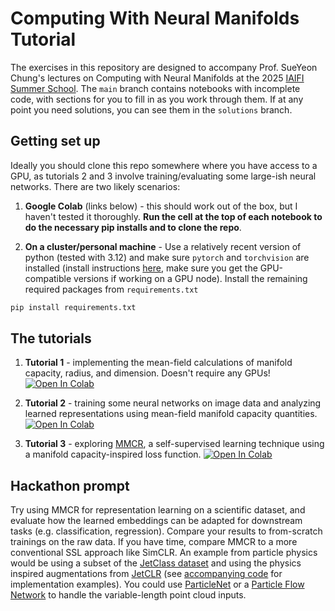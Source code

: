 # Computing With Neural Manifolds Tutorial
The exercises in this repository are designed to accompany Prof. SueYeon Chung's lectures on Computing with Neural Manifolds at the 2025 [IAIFI Summer School](https://iaifi.org/phd-summer-school.html). The `main` branch contains notebooks with incomplete code, with sections for you to fill in as you work through them. If at any point you need solutions, you can see them in the `solutions` branch.

## Getting set up
Ideally you should clone this repo somewhere where you have access to a GPU, as tutorials 2 and 3 involve training/evaluating some large-ish neural networks. There are two likely scenarios:

1. **Google Colab** (links below) - this should work out of the box, but I haven't tested it thoroughly. **Run the cell at the top of each notebook to do the necessary pip installs and to clone the repo**.

2. **On a cluster/personal machine** - Use a relatively recent version of python (tested with 3.12) and make sure `pytorch` and `torchvision` are installed (install instructions [here](https://pytorch.org/), make sure you get the GPU-compatible versions if working on a GPU node). Install the remaining required packages from `requirements.txt`
```bash
pip install requirements.txt
```

## The tutorials

1. **Tutorial 1** - implementing the mean-field calculations of manifold capacity, radius, and dimension. Doesn't require any GPUs! <a target="_blank" href="https://colab.research.google.com/github/SamBT/manifold-capacity-tutorial-iaifi25/blob/main/Tutorial_1_theory.ipynb"> 
    <img src="https://colab.research.google.com/assets/colab-badge.svg" alt="Open In Colab"/>
</a>

2. **Tutorial 2** - training some neural networks on image data and analyzing learned representations using mean-field manifold capacity quantities. <a target="_blank" href="https://colab.research.google.com/github/SamBT/manifold-capacity-tutorial-iaifi25/blob/main/Tutorial_2_neuralNets.ipynb"> 
    <img src="https://colab.research.google.com/assets/colab-badge.svg" alt="Open In Colab"/> 
</a>

3. **Tutorial 3** - exploring [MMCR](https://arxiv.org/abs/2303.03307), a self-supervised learning technique using a manifold capacity-inspired loss function. <a target="_blank" href="https://colab.research.google.com/github/SamBT/manifold-capacity-tutorial-iaifi25/blob/main/Tutorial_3_MMCR.ipynb"> <img src="https://colab.research.google.com/assets/colab-badge.svg" alt="Open In Colab"/> </a>

## Hackathon prompt
Try using MMCR for representation learning on a scientific dataset, and evaluate how the learned embeddings can be adapted for downstream tasks (e.g. classification, regression). Compare your results to from-scratch trainings on the raw data. If you have time, compare MMCR to a more conventional SSL approach like SimCLR. An example from particle physics would be using a subset of the [JetClass dataset](https://zenodo.org/records/6619768) and using the physics inspired augmentations from [JetCLR](https://arxiv.org/abs/2108.04253) (see [accompanying code](https://github.com/bmdillon/JetCLR/blob/main/scripts/modules/jet_augs.py) for implementation examples). You could use [ParticleNet](https://github.com/jet-universe/particle_transformer) or a [Particle Flow Network](https://energyflow.network/) to handle the variable-length point cloud inputs.